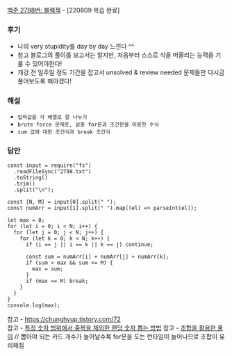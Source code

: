 [백준 2798번: 블랙잭](https://www.acmicpc.net/problem/2798) - [220809 복습 완료]

### 후기
- 나의 very stupidity를 day by day 느낀다 ^^  
- 참고 블로그의 풀이를 보고서는 알지만, 처음부터 스스로 식을 떠올리는 능력을 기룰 수 있어야한다!  
- 개강 전 일주일 정도 기간을 잡고서 unsolved & review needed 문제들만 다시금 풀어보도록 해야겠다!

### 해설
- `입력값을 각 배열로 잘 나누기`
- `brute force 문제로, 삼중 for문과 조건문을 이용한 수식`
- `sum 값에 대한 조건식과 break 조건식`

### 답안
```
const input = require("fs")
  .readFileSync("2798.txt")
  .toString()
  .trim()
  .split("\n");

const [N, M] = input[0].split(" ");
const numArr = input[1].split(" ").map((el) => parseInt(el));

let max = 0;
for (let i = 0; i < N; i++) {
  for (let j = 0; j < N; j++) {
    for (let k = 0; k < N; k++) {
      if (i == j || i == k || k == j) continue;

      const sum = numArr[i] + numArr[j] + numArr[k];
      if (sum > max && sum <= M) {
        max = sum;
      }
      if (max == M) break;
    }
  }
}
console.log(max);

```

참고 - https://chunghyup.tistory.com/72  
참고 - [특정 숫자 범위에서 중복을 제외한 랜덤 숫자 뽑는 방법](https://velog.io/@eunjin/Javascript-%ED%8A%B9%EC%A0%95-%EC%88%AB%EC%9E%90-%EB%B2%94%EC%9C%84%EC%97%90%EC%84%9C-%EC%A4%91%EB%B3%B5%EC%9D%84-%EC%A0%9C%EC%99%B8%ED%95%9C-%EB%9E%9C%EB%8D%A4-%EC%88%AB%EC%9E%90-%EB%BD%91%EB%8A%94-%EB%B0%A9%EB%B2%95)
참고 - [조합을 활용한 풀이](https://nyang-in.tistory.com/213) // 뽑아야 되는 카드 개수가 늘어날수록 for문을 도는 런타임이 늘어나므로 조합이 유리해짐
